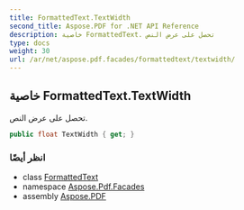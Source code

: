 ```yaml
---
title: FormattedText.TextWidth
second_title: Aspose.PDF for .NET API Reference
description: خاصية FormattedText. تحصل على عرض النص
type: docs
weight: 30
url: /ar/net/aspose.pdf.facades/formattedtext/textwidth/
---
```

## خاصية FormattedText.TextWidth

تحصل على عرض النص.

```csharp
public float TextWidth { get; }
```

### انظر أيضًا

* class [FormattedText](../)
* namespace [Aspose.Pdf.Facades](../../../aspose.pdf.facades/)
* assembly [Aspose.PDF](../../../)